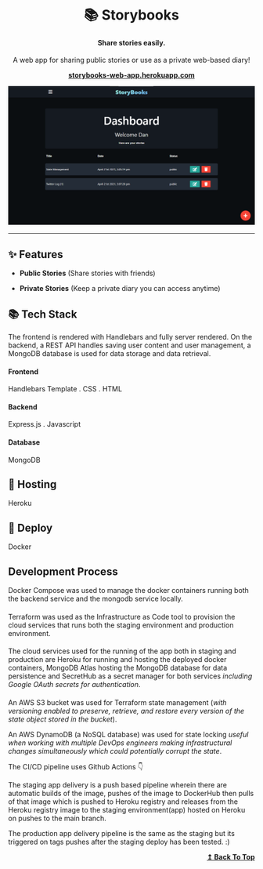 <h1 id="header" align="center">📚 Storybooks</h1>

<h4 align="center">Share stories easily.</h4>

<p align="center">A web app for sharing public stories or use as a private web-based diary!</p>

**<p align="center"><a href="https://storybooks-web-app.herokuapp.com">storybooks-web-app.herokuapp.com</a></p>**

<p align="center"><img width alt="storybooks-img-preview" src="./public/images/storybooks-web-app-preview.png" width="480"></p>

---

## ✨ Features

- **Public Stories** (Share stories with friends)

- **Private Stories** (Keep a private diary you can access anytime)

## 📚 Tech Stack

The frontend is rendered with Handlebars and fully server rendered. On the backend, a REST API handles saving user content and user management, a MongoDB database is used for data storage and data retrieval.

#### Frontend

Handlebars Template . CSS . HTML

#### Backend

Express.js . Javascript

#### Database

MongoDB

## 💫 Hosting

Heroku

## 🚀 Deploy

Docker

## Development Process

Docker Compose was used to manage the docker containers running both the backend service and the mongodb service locally.

####

Terraform was used as the Infrastructure as Code tool to provision the cloud services that runs both the staging environment and production environment.

####

The cloud services used for the running of the app both in staging and production are Heroku for running and hosting the deployed docker containers, MongoDB Atlas hosting the MongoDB database for data persistence and SecretHub as a secret manager for both services _including Google OAuth secrets for authentication_.

####

An AWS S3 bucket was used for Terraform state management (_with versioning enabled to preserve, retrieve, and restore every version of the state object stored in the bucket_).

An AWS DynamoDB (a NoSQL database) was used for state locking _useful when working with multiple DevOps engineers making infrastructural changes simultaneously which could potentially corrupt the state_.

The CI/CD pipeline uses Github Actions 👇

The staging app delivery is a push based pipeline wherein there are automatic builds of the image, pushes of the image to DockerHub then pulls of that image which is pushed to Heroku registry and releases from the Heroku registry image to the staging environment(app) hosted on Heroku on pushes to the main branch.

The production app delivery pipeline is the same as the staging but its triggered on tags pushes after the staging deploy has been tested. :)

<div align="right">
    <b><a href="#header">↥ Back To Top</a></b>
</div>
